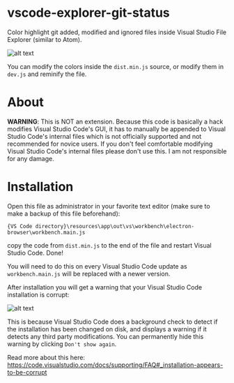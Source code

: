 # vscode-explorer-git-status
Color highlight git added, modified and ignored files inside Visual Studio File Explorer (similar to Atom).

![alt text](https://karabaja4.blob.core.windows.net/public/gitstatus2.png)

You can modify the colors inside the `dist.min.js` source, or modify them in `dev.js` and reminify the file.

# About

**WARNING**: This is NOT an extension. Because this code is basically a hack modifies Visual Studio Code's GUI, it has to manually be appended to Visual Studio Code's internal files which is not officially supported and not recommended for novice users. If you don't feel comfortable modifying Visual Studio Code's internal files please don't use this. I am not responsible for any damage.

# Installation

Open this file as administrator in your favorite text editor (make sure to make a backup of this file beforehand):

`{VS Code directory}\resources\app\out\vs\workbench\electron-browser\workbench.main.js`

copy the code from `dist.min.js` to the end of the file and restart Visual Studio Code. Done!

You will need to do this on every Visual Studio Code update as `workbench.main.js` will be replaced with a newer version.

After installation you will get a warning that your Visual Studio Code installation is corrupt:

![alt text](https://karabaja4.blob.core.windows.net/public/reinstall.jpg)

This is because Visual Studio Code does a background check to detect if the installation has been changed on disk, and displays a warning if it detects any third party modifications. You can permanently hide this warning by clicking `Don't show again`.

Read more about this here: https://code.visualstudio.com/docs/supporting/FAQ#_installation-appears-to-be-corrupt
